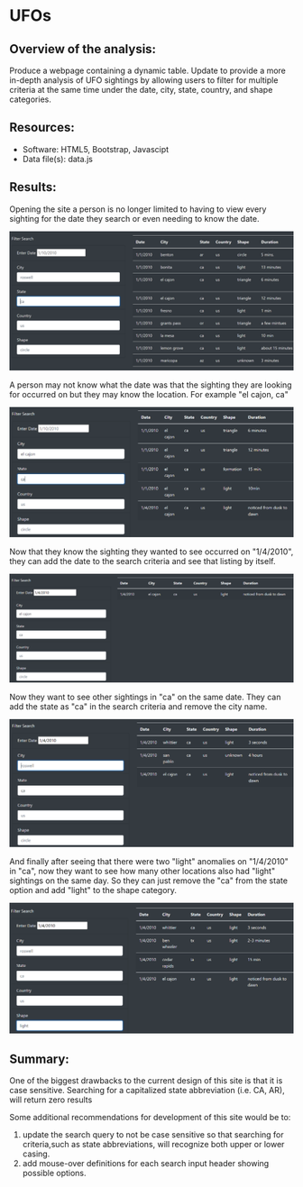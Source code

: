 # UFOs

## Overview of the analysis:
Produce a webpage containing a dynamic table. Update to provide a more in-depth analysis of UFO sightings by allowing users to filter for multiple criteria at the same time under the date, city, state, country, and shape categories.

## Resources:
- Software: HTML5, Bootstrap, Javascipt
- Data file(s): data.js

## Results:
Opening the site a person is no longer limited to having to view every sighting for the date they search or even needing to know the date.

![image_name](/resources/initial_view.png)

A person may not know what the date was that the sighting they are looking for occurred on but they may know the location. For example "el cajon, ca"

![image_name](/resources/elcajon_ca_view.png)

Now that they know the sighting they wanted to see occurred on "1/4/2010", they can add the date to the search criteria and see that listing by itself.

![image_name](/resources/elcajon_ca_01042010_view.png)

Now they want to see other sightings in "ca" on the same date. They can add the state as "ca" in the search criteria and remove the city name.

![image_name](/resources/all_ca_01042010_view.png)

And finally after seeing that there were two "light" anomalies on "1/4/2010" in "ca", now they want to see how many other locations also had "light" sightings on the same day. So they can just remove the "ca" from the state option and add "light" to the shape category.

![image_name](/resources/all_lights_on_01042010_view.png)


## Summary:
One of the biggest drawbacks to the current design of this site is that it is case sensitive. Searching for a capitalized state abbreviation (i.e. CA, AR), will return zero results

Some additional recommendations for development of this site would be to:
1. update the search query to not be case sensitive so that searching for criteria,such as state abbreviations, will recognize both upper or lower casing.
2. add mouse-over definitions for each search input header showing possible options.
